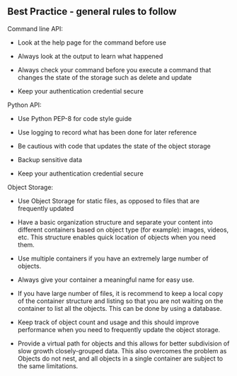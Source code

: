 ## Best Practice - general rules to follow

Command line API:

- Look at the help page for the command before use

- Always look at the output to learn what happened

- Always check your command before you execute a command that changes the state
 of the storage such as delete and update
  
- Keep your authentication credential secure


Python API:

- Use Python PEP-8 for code style guide

- Use logging to record what has been done for later reference

- Be cautious with code that updates the state of the object storage

- Backup sensitive data

- Keep your authentication credential secure


Object Storage:

- Use Object Storage for static files, as opposed to files that are frequently
 updated
 
- Have a basic organization structure and separate your content into
 different containers based on object type (for example): images, videos, etc.
 This structure enables quick location of objects when you need them.

- Use multiple containers if you have an extremely large number of objects.

- Always give your container a meaningful name for easy use.

- If you have large number of files, it is recommend to keep a local copy of the
 container structure and listing so that you are not waiting on the container to
 list all the objects. This can be done by using a database.
 
- Keep track of object count and usage and this should improve performance
 when you need to frequently update the object storage.

- Provide a virtual path for objects and this allows for better subdivision of
 slow growth closely-grouped data. This also overcomes the problem as Objects do
 not nest, and all objects in a single container are subject to the same
 limitations.